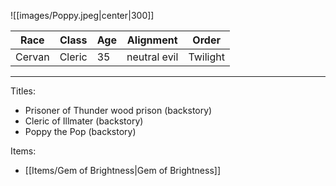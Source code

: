 ![[images/Poppy.jpeg|center|300]]

| Race   | Class  | Age | Alignment    | Order    |
| ------ | ------ | --- | ------------ | -------- |
| Cervan | Cleric | 35  | neutral evil | Twilight |
___
Titles: 
- Prisoner of Thunder wood prison (backstory)
- Cleric of Illmater (backstory)
- Poppy the Pop (backstory)

Items: 
- [[Items/Gem of Brightness|Gem of Brightness]]
